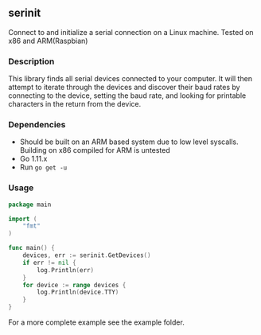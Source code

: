 ## serinit

Connect to and initialize a serial connection on a Linux machine.  Tested on x86 and ARM(Raspbian)

### Description

This library finds all serial devices connected to your computer.  It will then attempt to iterate through
the devices and discover their baud rates by connecting to the device, setting the baud rate, and looking for
printable characters in the return from the device.

### Dependencies
* Should be built on an ARM based system due to low level syscalls.  Building on x86 compiled for ARM is untested
* Go 1.11.x
* Run `go get -u`

### Usage

```go
package main

import (
    "fmt"
)

func main() {
    devices, err := serinit.GetDevices()
	if err != nil {
		log.Println(err)
    }
    for device := range devices {
        log.Println(device.TTY)
    }
}
```

For a more complete example see the example folder.